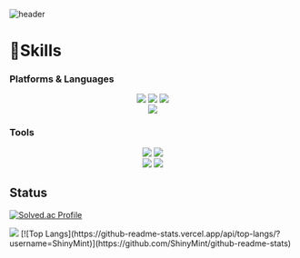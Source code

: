 ![header](https://capsule-render.vercel.app/api?type=wave&color=auto&height=300&section=header&text=Hayoon%20Github&fontSize=90)

# 💪Skills 
### Platforms & Languages
<div align="center">
	<img src="https://img.shields.io/badge/Java-007396?style=flat&logo=Java&logoColor=white" />
	<img src="https://img.shields.io/badge/Python-3776AB?style=flat&logo=Python&logoColor=white" />
	<img src="https://img.shields.io/badge/C++-00599C?style=flat&logo=Cplusplus&logoColor=white" />
</div>

<div align="center">
	<img src="https://img.shields.io/badge/spring-6DB33F?style=flat&logo=spring&logoColor=white">
</div>

### Tools

<div align="center">
	<img src="https://img.shields.io/badge/github-181717?style=flat&logo=github&logoColor=white">
	<img src="https://img.shields.io/badge/git-F05032?style=flat&logo=git&logoColor=white">
	<br>
	<img src="https://img.shields.io/badge/mysql-4479A1?style=flat&logo=mysql&logoColor=white">
	<img src="https://img.shields.io/badge/Oracle-F80000?style=flat&logo=Oracle&logoColor=white">
</div>

## Status

[![Solved.ac Profile](http://mazassumnida.wtf/api/v2/generate_badge?boj=maha523)](https://solved.ac/maha523/)

<img src="https://github-readme-stats.vercel.app/api/top-langs/?username=ShinyMint&layout=compact">
[![Top Langs](https://github-readme-stats.vercel.app/api/top-langs/?username=ShinyMint)](https://github.com/ShinyMint/github-readme-stats)
